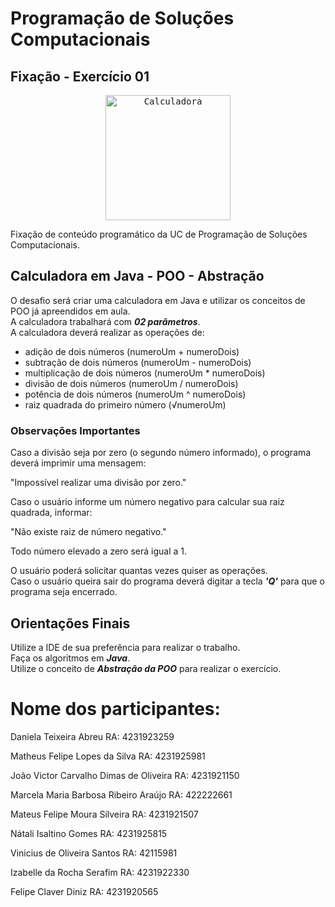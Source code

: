 # Programação de Soluções Computacionais

## Fixação - Exercício 01

<p align="center">
  <a href="#">
    <kbd>
      <img src="logo\calc.jpg" width="200" alt="Calculadora">
    <kbd>
  </a>
</p>

Fixação de conteúdo programático da UC de Programação de Soluções Computacionais.<br>

## Calculadora em Java - POO - Abstração

O desafio será criar uma calculadora em Java e utilizar os conceitos de POO já apreendidos em aula.<br>
A calculadora trabalhará com ***02 parâmetros***.<br>
A calculadora deverá realizar as operações de:

+ adição de dois números (numeroUm + numeroDois)
+ subtração de dois números (numeroUm - numeroDois)
+ multiplicação de dois números (numeroUm * numeroDois)
+ divisão de dois números (numeroUm / numeroDois)
+ potência de dois números (numeroUm ^ numeroDois)
+ raiz quadrada do primeiro número (√numeroUm)

### Observações Importantes

Caso a divisão seja por zero (o segundo número informado), o programa deverá imprimir uma mensagem:

"Impossível realizar uma divisão por zero."

Caso o usuário informe um número negativo para calcular sua raiz quadrada, informar:

"Não existe raiz de número negativo."

Todo número elevado a zero será igual a 1.

O usuário poderá solicitar quantas vezes quiser as operações.<br>
Caso o usuário queira sair do programa deverá digitar a tecla ***'Q'*** para que o programa seja encerrado.

## Orientações Finais

Utilize a IDE de sua preferência para realizar o trabalho.<br>
Faça os algoritmos em ***Java***.<br>
Utilize o conceito de ***Abstração da POO*** para realizar o exercício.

# Nome dos participantes:

Daniela Teixeira Abreu
RA: 4231923259

Matheus Felipe Lopes da Silva
RA: 4231925981

João Victor Carvalho Dimas de Oliveira
RA: 4231921150

Marcela Maria Barbosa Ribeiro Araújo
RA: 422222661

Mateus Felipe Moura Silveira
RA: 4231921507

Nátali Isaltino Gomes 
RA: 4231925815 

Vinicius de Oliveira Santos 
RA: 42115981

Izabelle da Rocha Serafim 
RA: 4231922330

Felipe Claver Diniz
RA: 4231920565
